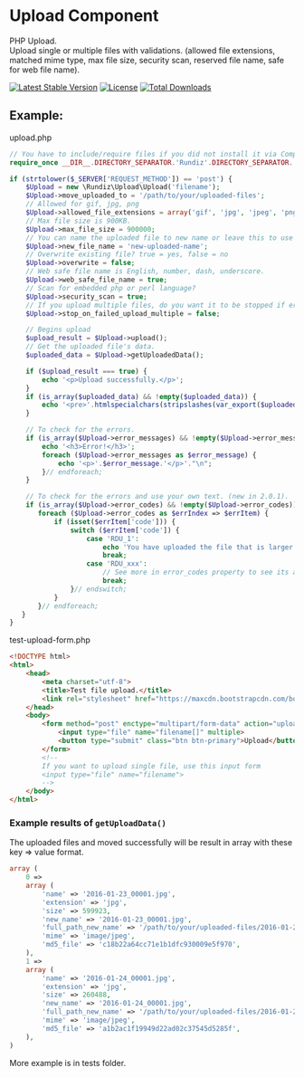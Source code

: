 # Upload Component

PHP Upload.<br>
Upload single or multiple files with validations. (allowed file extensions, matched mime type, max file size, security scan, reserved file name, safe for web file name).

[![Latest Stable Version](https://poser.pugx.org/rundiz/upload/v/stable)](https://packagist.org/packages/rundiz/upload)
[![License](https://poser.pugx.org/rundiz/upload/license)](https://packagist.org/packages/rundiz/upload)
[![Total Downloads](https://poser.pugx.org/rundiz/upload/downloads)](https://packagist.org/packages/rundiz/upload)

## Example:

upload.php

```php
// You have to include/require files if you did not install it via Composer.
require_once __DIR__.DIRECTORY_SEPARATOR.'Rundiz'.DIRECTORY_SEPARATOR.'Upload'.DIRECTORY_SEPARATOR.'Upload.php';

if (strtolower($_SERVER['REQUEST_METHOD']) == 'post') {
    $Upload = new \Rundiz\Upload\Upload('filename');
    $Upload->move_uploaded_to = '/path/to/your/uploaded-files';
    // Allowed for gif, jpg, png
    $Upload->allowed_file_extensions = array('gif', 'jpg', 'jpeg', 'png');
    // Max file size is 900KB.
    $Upload->max_file_size = 900000;
    // You can name the uploaded file to new name or leave this to use its default name. Do not included extension into it.
    $Upload->new_file_name = 'new-uploaded-name';
    // Overwrite existing file? true = yes, false = no
    $Upload->overwrite = false;
    // Web safe file name is English, number, dash, underscore.
    $Upload->web_safe_file_name = true;
    // Scan for embedded php or perl language?
    $Upload->security_scan = true;
    // If you upload multiple files, do you want it to be stopped if error occur? (Set to false will skip the error files).
    $Upload->stop_on_failed_upload_multiple = false;

    // Begins upload
    $upload_result = $Upload->upload();
    // Get the uploaded file's data.
    $uploaded_data = $Upload->getUploadedData();

    if ($upload_result === true) {
        echo '<p>Upload successfully.</p>';
    }
    if (is_array($uploaded_data) && !empty($uploaded_data)) {
        echo '<pre>'.htmlspecialchars(stripslashes(var_export($uploaded_data, true))).'</pre>';
    }

    // To check for the errors.
    if (is_array($Upload->error_messages) && !empty($Upload->error_messages)) {
        echo '<h3>Error!</h3>';
        foreach ($Upload->error_messages as $error_message) {
            echo '<p>'.$error_message.'</p>'."\n";
        }// endforeach;
    }

    // To check for the errors and use your own text. (new in 2.0.1).
    if (is_array($Upload->error_codes) && !empty($Upload->error_codes)) {
       foreach ($Upload->error_codes as $errIndex => $errItem) {
           if (isset($errItem['code'])) {
               switch ($errItem['code']) {
                   case 'RDU_1':
                       echo 'You have uploaded the file that is larger than limit.';
                       break;
                   case 'RDU_xxx':
                       // See more in error_codes property to see its array format and all available error codes.
                       break;
               }// endswitch;
           }
       }// endforeach;
   }
}
```

test-upload-form.php

```html
<!DOCTYPE html>
<html>
    <head>
        <meta charset="utf-8">
        <title>Test file upload.</title>
        <link rel="stylesheet" href="https://maxcdn.bootstrapcdn.com/bootstrap/3.3.6/css/bootstrap.min.css">
    </head>
    <body>
        <form method="post" enctype="multipart/form-data" action="upload.php">
            <input type="file" name="filename[]" multiple>
            <button type="submit" class="btn btn-primary">Upload</button>
        </form>
        <!--
        If you want to upload single file, use this input form
        <input type="file" name="filename">
        -->
    </body>
</html>
```

### Example results of `getUploadData()`
The uploaded files and moved successfully will be result in array with these key => value format.

```php
array (
    0 => 
    array (
        'name' => '2016-01-23_00001.jpg',
        'extension' => 'jpg',
        'size' => 599923,
        'new_name' => '2016-01-23_00001.jpg',
        'full_path_new_name' => '/path/to/your/uploaded-files/2016-01-23_00001.jpg',
        'mime' => 'image/jpeg',
        'md5_file' => 'c18b22a64cc71e1b1dfc930009e5f970',
    ),
    1 => 
    array (
        'name' => '2016-01-24_00001.jpg',
        'extension' => 'jpg',
        'size' => 260488,
        'new_name' => '2016-01-24_00001.jpg',
        'full_path_new_name' => '/path/to/your/uploaded-files/2016-01-24_00001.jpg',
        'mime' => 'image/jpeg',
        'md5_file' => 'a1b2ac1f19949d22ad02c37545d5285f',
    ),
)
```

More example is in tests folder.
